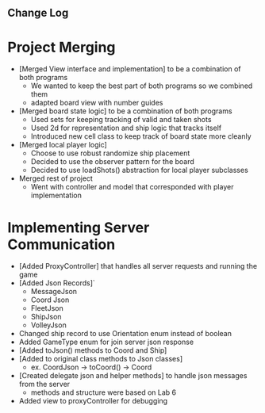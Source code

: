 ## Change Log
# Project Merging
- [Merged View interface and implementation] to be a combination of both programs
  - We wanted to keep the best part of both programs so we combined them
  - adapted board view with number guides
- [Merged board state logic] to be a combination of both programs
  - Used sets for keeping tracking of valid and taken shots
  - Used 2d for representation and ship logic that tracks itself
  - Introduced new cell class to keep track of board state more cleanly
- [Merged local player logic] 
  - Choose to use robust randomize ship placement
  - Decided to use the observer pattern for the board
  - Decided to use loadShots() abstraction for local player subclasses
- Merged rest of project
  - Went with controller and model that corresponded with player implementation

# Implementing Server Communication
- [Added ProxyController] that handles all server requests and running the game
- [Added Json Records]`
  - MessageJson
  - Coord Json
  - FleetJson
  - ShipJson
  - VolleyJson
- Changed ship record to use Orientation enum instead of boolean
- Added GameType enum for join server json response
- [Added toJson() methods to Coord and Ship]
- [Added to original class methods to Json classes]
  - ex. CoordJson -> toCoord() -> Coord
- [Created delegate json and helper methods] to handle json messages from the server
  - methods and structure were based on Lab 6
- Added view to proxyController for debugging